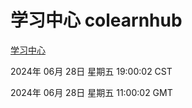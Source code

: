 # 学习中心 colearnhub
[学习中心](http://:56308/colearnhub/)

2024年 06月 28日 星期五 19:00:02 CST

2024年 06月 28日 星期五 11:00:02 GMT
